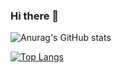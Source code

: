 ### Hi there 👋

<!--
**zhang0xf/zhang0xf** is a ✨ _special_ ✨ repository because its `README.md` (this file) appears on your GitHub profile.

Here are some ideas to get you started:

- 🔭 I’m currently working on ...
- 🌱 I’m currently learning ...
- 👯 I’m looking to collaborate on ...
- 🤔 I’m looking for help with ...
- 💬 Ask me about ...
- 📫 How to reach me: ...
- 😄 Pronouns: ...
- ⚡ Fun fact: ...
-->

![Anurag's GitHub stats](https://github-readme-stats.vercel.app/api?username=zhang0xf&show_icons=true)

[![Top Langs](https://github-readme-stats.vercel.app/api/top-langs/?username=zhang0xf)](https://github.com/anuraghazra/github-readme-stats)


